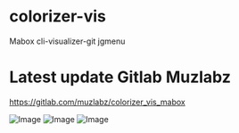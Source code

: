 # colorizer-vis
Mabox cli-visualizer-git jgmenu

# Latest update Gitlab Muzlabz
https://gitlab.com/muzlabz/colorizer_vis_mabox


![Image](https://github.com/user-attachments/assets/96d1b017-335b-4452-903a-c9a575b3646a)
![Image](https://github.com/user-attachments/assets/85d6c89d-1716-4b37-bd4e-accadd3a2ec0)
![Image](https://github.com/user-attachments/assets/4b613ce9-7e3a-4be9-bac0-098ca5ed6dba)
